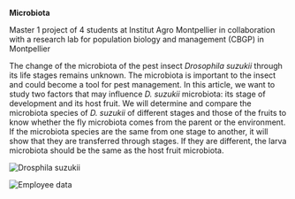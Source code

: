 **Microbiota**

Master 1 project of 4 students at Institut Agro Montpellier in collaboration with a research lab for population biology and management (CBGP) in Montpellier

The change of the microbiota of the pest insect *Drosophila suzukii* through its life stages remains unknown. 
The microbiota is important to the insect and could become a tool for pest management. 
In this article, we want to study two factors that may influence *D. suzukii* microbiota: its stage of development and its host fruit. 
We will determine and compare the microbiota species of *D. suzukii* of different stages and those of the fruits to know whether the fly 
microbiota comes from the parent or the environment. If the microbiota species are the same from one stage to another, it will show that 
they are transferred through stages. If they are different, the larva microbiota should be the same as the host fruit microbiota.

![Drosphila suzukii](https://www.google.fr/search?q=drosophila+suzukii+strawberry&hl=fr&authuser=0&tbm=isch&sxsrf=ALiCzsaaKs7_lzuRP1uJj5wmy3pHnKlYRw%3A1665998359174&source=hp&biw=1280&bih=609&ei=Fx5NY6nJBsmNlwTEtbfYCA&iflsig=AJiK0e8AAAAAY00sJ26wZYc1R7CQNTZPAhUKUMG18nPt&ved=0ahUKEwjpsJDD9-b6AhXJxoUKHcTaDYsQ4dUDCAc&uact=5&oq=drosophila+suzukii+strawberry&gs_lp=EgNpbWeKAgtnd3Mtd2l6LWltZ7gBA_gBAcICBBAjGCfCAggQABixAxiDAcICCBAAGIAEGLEDwgIFEAAYgATCAgsQABiABBixAxiDAcICBBAAGB5InDBQAFjXK3AAeADIAQCQAQCYAbECoAG4IaoBCDAuMjYuMi4x&sclient=img#imgrc=EMic0u5DAXliIM)


![Employee data](/repository/assets/employee.png?raw=true "Employee Data title")

